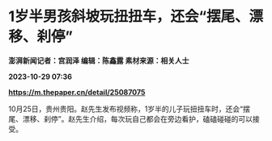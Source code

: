 # 1岁半男孩斜坡玩扭扭车，还会“摆尾、漂移、刹停”
**澎湃新闻记者：宫润泽 编辑：陈鑫露 素材来源：相关人士**

**2023-10-29 07:36**

**https://m.thepaper.cn/detail/25087075**

10月25日，贵州贵阳。赵先生发布视频称，1岁半的儿子玩扭扭车时，还会“摆尾、漂移、刹停”。赵先生介绍，每次玩自己都会在旁边看护，磕磕碰碰的可以接受。